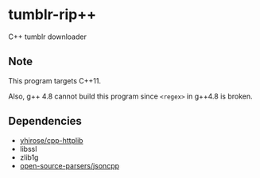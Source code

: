 # tumblr-rip++
C++ tumblr downloader
## Note
This program targets C++11.

Also, g++ 4.8 cannot build this program since `<regex>` in g++4.8 is broken.
## Dependencies
- [yhirose/cpp-httplib](https://github.com/yhirose/cpp-httplib)
- libssl
- zlib1g
- [open-source-parsers/jsoncpp](https://github.com/open-source-parsers/jsoncpp/)
